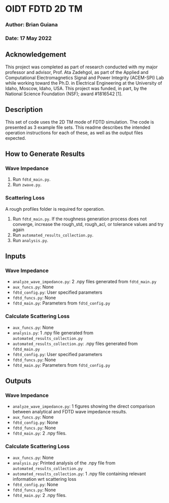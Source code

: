 # OIDT FDTD 2D TM
### Author: Brian Guiana
### Date: 17 May 2022
## Acknowledgement
This project was completed as part of research conducted with my major professor and advisor, Prof. Ata Zadehgol, as part of the Applied and Computational Electromagnetics Signal and Power Integrity (ACEM-SPI) Lab while working toward the Ph.D. in Electrical Engineering at the University of Idaho, Moscow, Idaho, USA. This project was funded, in part, by the National Science Foundation (NSF); award #1816542 [1].
## Description
This set of code uses the 2D TM mode of FDTD simulation. The code is presented as 3 example file sets. This readme describes the intended operation instructions for each of these, as well as the output files expected.

## How to Generate Results
### Wave Impedance
1. Run `fdtd_main.py`.
2. Run `zwave.py`.

### Scattering Loss
A rough profiles folder is required for operation.
1. Run `fdtd_main.py`. If the roughness generation process does not converge, increase the rough_std, rough_acl, or tolerance values and try again
2. Run `automated_results_collection.py`.
3. Run `analysis.py`.

## Inputs
### Wave Impedance
- `analyze_wave_impedance.py`: 2 .npy files generated from `fdtd_main.py`
- `aux_funcs.py`: None
- `fdtd_config.py`: User specified parameters
- `fdtd_funcs.py`: None
- `fdtd_main.py`: Parameters from `fdtd_config.py`

### Calculate Scattering Loss
- `aux_funcs.py`: None
- `analysis.py`: 1 .npy file generated from `automated_results_collection.py`
- `automated_results_collection.py`: .npy files generated from `fdtd_main.py`
- `fdtd_config.py`: User specified parameters
- `fdtd_funcs.py`: None
- `fdtd_main.py`: Parameters from `fdtd_config.py`

## Outputs
### Wave Impedance
- `analyze_wave_impedance.py`: 1 figures showing the direct comparison between analytical and FDTD wave impedance results.
- `aux_funcs.py`: None
- `fdtd_config.py`: None
- `fdtd_funcs.py`: None
- `fdtd_main.py`: 2 .npy files.


### Calculate Scattering Loss
- `aux_funcs.py`: None
- `analysis.py`: Printed analysis of the .npy file from `automated_results_collection.py`
- `automated_results_collection.py`: 1 .npy file containing relevant information wrt scattering loss
- `fdtd_config.py`: None
- `fdtd_funcs.py`: None
- `fdtd_main.py`: 2 .npy files.
